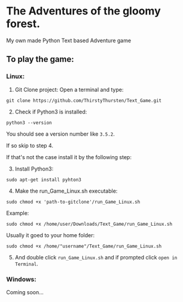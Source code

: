 # The Adventures of the gloomy forest.
My own made Python Text based Adventure game

## To play the game:

### Linux:
1. Git Clone project:
Open a terminal and type:
```
git clone https://github.com/ThirstyThursten/Text_Game.git
```

2. Check if Python3 is installed:
```
python3 --version
```
You should see a version number like ```3.5.2```.

If so skip to step 4.

If that's not the case install it by the following step:


3. Install Python3:
```
sudo apt-get install pyhton3
```


4. Make the run_Game_Linux.sh executable:
```
sudo chmod +x 'path-to-gitclone'/run_Game_Linux.sh
```

Example:
```
sudo chmod +x /home/user/Downloads/Text_Game/run_Game_Linux.sh
```
Usually it goed to your home folder:
```
sudo chmod +x /home/"username"/Text_Game/run_Game_Linux.sh
```

5. And double click ```run_Game_Linux.sh``` and if prompted click ```open in Terminal```.


### Windows:
Coming soon...

